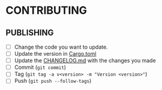 # CONTRIBUTING

## PUBLISHING

- [ ] Change the code you want to update.
- [ ] Update the version in [Cargo.toml](./Cargo.toml)
- [ ] Update the [CHANGELOG.md](./CHANGELOG.md) with the changes you made
- [ ] Commit (`git commit`)
- [ ] Tag (`git tag -a v<version> -m "Version <version>"`)
- [ ] Push (`git push --follow-tags`)
